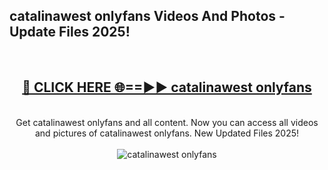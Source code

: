 <h2>catalinawest onlyfans Videos And Photos - Update Files 2025!</h2>
<br>
<div align="center">
<h2><a href="https://linkcuts.com/hfmhzwbr" rel="nofollow">🔴 CLICK HERE 🌐==►► catalinawest onlyfans</a></h2>
<br>
Get catalinawest onlyfans and all content. Now you can access all videos and pictures of catalinawest onlyfans. New Updated Files 2025!
<br>
<br>
<a href="https://linkcuts.com/hfmhzwbr" rel="nofollow" data-target="animated-image.originalLink"><img src="https://i.ibb.co.com/WyWwxjT/player-gif2.gif" alt="catalinawest onlyfans" style="max-width: 100%; display: inline-block;" data-target="animated-image.originalImage"></a>
</div>
<br>